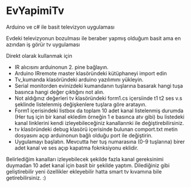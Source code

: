 # EvYapimiTv
Arduino ve c#  ile basit  televizyon uygulaması

Evdeki televizyonun bozulması ile beraber yapmış olduğum basit ama en azından iş görür tv uygulaması


Direkt olarak kullanmak için

- IR alıcısını arduinonun 2. pine bağlayın.
- Arduino IRremote master klasöründeki kütüphaneyi import edin
- Tv_kumanda klasöründeki arduino yazılımını yükleyin.
- Serial monitorden evinizdeki kumandanın tuşlarına basarak  hangi tuşa basınca hangi değer çıktığını not alın.
- Not aldığınız değerleri tv klasöründeki form1.cs içersiinde  t1 t2 ses v.s  şeklinde listelenmiş değişkenlere  tuşlara göre aratayın.
- Form1 içerisindeki listbox da toplam 10 adet kanal listelenmiş durumda (Her tuş için bir kanal ekledim örneğin 1 e basınca atv gibi) bu listedeki kanal linklerini kendi izleyebileceğiniz kanallarınki ile değiştirebilirsiniz.
- tv klasöründeki debug  klasörü içerisinde bulunan comport.txt metin dosyasını açıp arduinonun bağlı olduğu port ile değiştirin.
- Uygulamayı başlatın.
Mevcutta her tuş numarasına (0-9 tuşlarına) birer adet kanal ve ses açıp kapatma foknksiyonu eklidir.

Belirlediğim kanalları izleyebilecek şekilde fazla kanal gereksinimi duymadan 10 adet kanal için basit bir şekilde yaptım. Dilediğiniz gibi geliştirebilir yeni özellikler ekleyebilir hatta smart tv kıvamına bile getirebilirsiniz. :)
